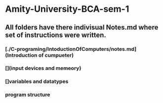 # Amity-University-BCA-sem-1

## All folders have there indivisual Notes.md where set of instructions were written.

### [./C-programing/IntoductionOfComputers/notes.md](Introduction of cumpueter)
### [](input devices and memeory) 
### []variables and datatypes
### program structure
### 
### 
### 
